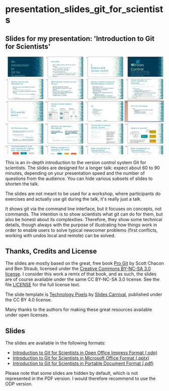 # presentation_slides_git_for_scientists

## Slides for my presentation: 'Introduction to Git for Scientists'

![Fig1](./preview_git_introduction_for_scientists_slides.jpg?raw=true "Preview of the presentation slides for 'Introduction to Git for Scientists'.")

This is an in-depth introduction to the version control system Git for scientists. The slides are designed for a longer talk: expect about 60 to 90 minutes, depending on your presentation speed and the number of questions from the audience. You can hide various subsets of slides to shorten the talk.

The slides are not meant to be used for a workshop, where participants do exercises and actually use git during the talk, it's really just a talk.

It shows git via the command line interface, but it focuses on concepts, not commands. The intention is to show scientists what git can do for them, but also be honest about its complexities. Therefore, they show some technical details, though always with the purpose of illustrating how things work in order to enable users to solve typical newcomer problems (first conflicts, working with undos local and remote) can be solved.

## Thanks, Credits and License

The slides are mostly based on the great, free book [Pro Git](https://git-scm.com/book/) by Scott Chacon and Ben Straub, licensed under the [Creative Commons BY-NC-SA 3.0 license](https://creativecommons.org/licenses/by-nc-sa/3.0/). I consider this work a remix of that book, and as such, the slides are of course available under the same CC BY-NC-SA 3.0 license. See the file [LICENSE](./LICENSE) for the full license text.

The slide template is [Technology Pixels](https://www.slidescarnival.com/mowbray-free-presentation-template/1932) by [Slides Carnival](http://www.slidescarnival.com/), published under the CC BY 4.0 license.

Many thanks to the authors for making these great resources available under open licenses.


## Slides

The slides are available in the following formats:

* [Introduction to Git for Scientists in Open Office Impress Format (.odp)](./Git_Introduction_for_Scientists.odp)
* [Introduction to Git for Scientists in Microsoft Office Format (.pptx)](./Git_Introduction_for_Scientists.pptx)
* [Introduction to Git for Scientists in Portable Document Format (.pdf)](./Git_Introduction_for_Scientists.pdf)

Please note that some slides are hidden by default, which is not represented in the PDF version. I would therefore recommend to use the ODP version.




